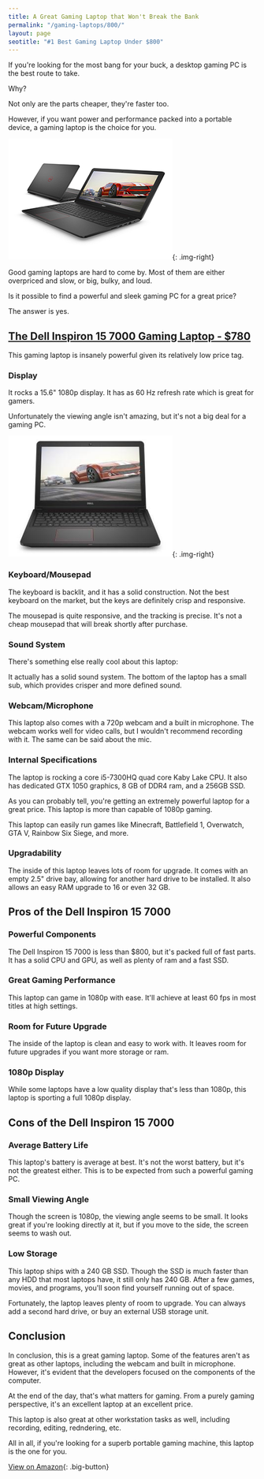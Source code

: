 ```yaml
---
title: A Great Gaming Laptop that Won't Break the Bank
permalink: "/gaming-laptops/800/"
layout: page
seotitle: "#1 Best Gaming Laptop Under $800"
---
```


If you're looking for the most bang for your buck, a desktop gaming PC is the best route to take.

Why? 

Not only are the parts cheaper, they're faster too. 

However, if you want power and performance packed into a portable device, a gaming laptop is the choice for you. 

![Inspiron 15](/img/gaming-laptop/inspiron-15.jpg){: .img-right}

Good gaming laptops are hard to come by. Most of them are either overpriced and slow, or big, bulky, and loud.

Is it possible to find a powerful and sleek gaming PC for a great price? 

The answer is yes.

## [The Dell Inspiron 15 7000 Gaming Laptop - $780](http://amzn.to/2vFtMkF)

This gaming laptop is insanely powerful given its relatively low price tag. 

### Display

It rocks a 15.6" 1080p display. It has as 60 Hz refresh rate which is great for gamers. 

Unfortunately the viewing angle isn't amazing, but it's not a big deal for a gaming PC.

![Dell Inspiron 15-7000](/img/gaming-laptop/dell-inspiron-15-7000.jpg){: .img-right}

### Keyboard/Mousepad 

The keyboard is backlit, and it has a solid construction. Not the best keyboard on the market, but the keys are definitely crisp and responsive.

The mousepad is quite responsive, and the tracking is precise. It's not a cheap mousepad that will break shortly after purchase.

### Sound System

There's something else really cool about this laptop:

It actually has a solid sound system. The bottom of the laptop has a small sub, which provides crisper and more defined sound. 

### Webcam/Microphone

This laptop also comes with a 720p webcam and a built in microphone. The webcam works well for video calls, but I wouldn't recommend recording with it. The same can be said about the mic. 

### Internal Specifications

The laptop is rocking a core i5-7300HQ quad core Kaby Lake CPU. It also has dedicated GTX 1050 graphics, 8 GB of DDR4 ram, and a 256GB SSD. 

As you can probably tell, you're getting an extremely powerful laptop for a great price. This laptop is more than capable of 1080p gaming.  

This laptop can easily run games like Minecraft, Battlefield 1, Overwatch, GTA V, Rainbow Six Siege, and more. 

### Upgradability

The inside of this laptop leaves lots of room for upgrade. It comes with an empty 2.5" drive bay, allowing for another hard drive to be installed. It also allows an easy RAM upgrade to 16 or even 32 GB.

## Pros of the Dell Inspiron 15 7000

### Powerful Components 

The Dell Inspiron 15 7000 is less than $800, but it's packed full of fast parts. It has a solid CPU and GPU, as well as plenty of ram and a fast SSD. 

### Great Gaming Performance 

This laptop can game in 1080p with ease. It'll achieve at least 60 fps in most titles at high settings. 

### Room for Future Upgrade

The inside of the laptop is clean and easy to work with. It leaves room for future upgrades if you want more storage or ram. 

### 1080p Display

While some laptops have a low quality display that's less than 1080p, this laptop is sporting a full 1080p display. 

## Cons of the Dell Inspiron 15 7000 

### Average Battery Life

This laptop's battery is average at best. It's not the worst battery, but it's not the greatest either. This is to be expected from such a powerful gaming PC. 

### Small Viewing Angle 

Though the screen is 1080p, the viewing angle seems to be small. It looks great if you're looking directly at it, but if you move to the side, the screen seems to wash out. 

### Low Storage 

This laptop ships with a 240 GB SSD. Though the SSD is much faster than any HDD that most laptops have, it still only has 240 GB. After a few games, movies, and programs, you'll soon find yourself running out of space. 

Fortunately, the laptop leaves plenty of room to upgrade. You can always add a second hard drive, or buy an external USB storage unit. 

## Conclusion 

In conclusion, this is a great gaming laptop. Some of the features aren't as great as other laptops, including the webcam and built in microphone. However, it's evident that the developers focused on the components of the computer. 

At the end of the day, that's what matters for gaming. From a purely gaming perspective, it's an excellent laptop at an excellent price. 

This laptop is also great at other workstation tasks as well, including recording, editing, redndering, etc. 

All in all, if you're looking for a superb portable gaming machine, this laptop is the one for you. 

[View on Amazon](http://amzn.to/2vFtMkF){: .big-button}

